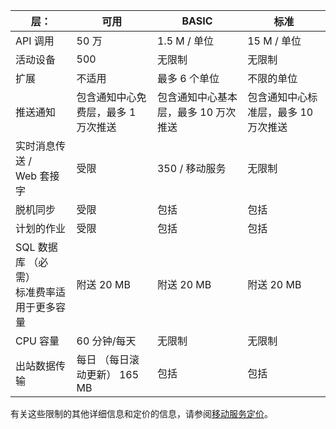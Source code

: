 
| 层： | 可用 | BASIC | 标准 |
| --- | --- | --- | --- |
| API 调用 |50 万 |1.5 M / 单位 |15 M / 单位 |
| 活动设备 |500 |无限制 |无限制 |
| 扩展 |不适用 |最多 6 个单位 |不限的单位 |
| 推送通知 |包含通知中心免费层，最多 1 万次推送 |包含通知中心基本层，最多 10 万次推送 |包含通知中心标准层，最多 10 万次推送 |
| 实时消息传送 /<br/>Web 套接字 |受限 |350 / 移动服务 |无限制 |
| 脱机同步 |受限 |包括 |包括 |
| 计划的作业 |受限 |包括 |包括 |
| SQL 数据库 （必需） <br/>标准费率适用于更多容量 |附送 20 MB |附送 20 MB |附送 20 MB |
| CPU 容量 |60 分钟/每天 |无限制 |无限制 |
| 出站数据传输 |每日 （每日滚动更新） 165 MB |包括 |包括 |

有关这些限制的其他详细信息和定价的信息，请参阅[移动服务定价](https://azure.microsoft.com/pricing/details/mobile-services/)。 

